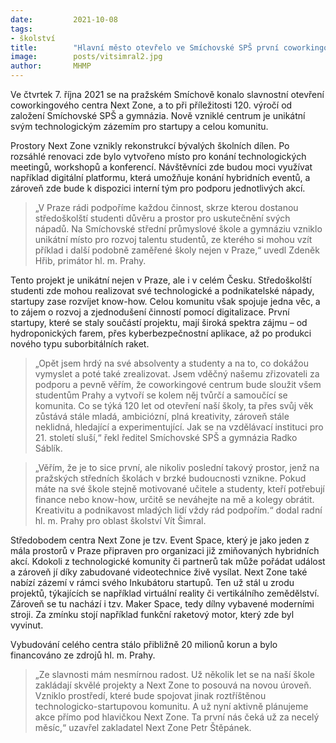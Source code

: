 ```yaml
---
date:         2021-10-08
tags:         
- školství
title:        "Hlavní město otevřelo ve Smíchovské SPŠ první coworkingové centrum pro technologické a podnikatelské startupy"
image: 	      posts/vitsimral2.jpg
author:       MHMP
---
```


Ve čtvrtek 7. října 2021 se na pražském Smíchově konalo slavnostní otevření coworkingového centra Next Zone, a to při příležitosti 120. výročí od založení Smíchovské SPŠ a gymnázia. Nově vzniklé centrum je unikátní svým technologickým zázemím pro startupy a celou komunitu.

Prostory Next Zone vznikly rekonstrukcí bývalých školních dílen. Po rozsáhlé renovaci zde bylo vytvořeno místo pro konání technologických meetingů, workshopů a konferencí. Návštěvníci zde budou moci využívat například digitální platformu, která umožňuje konání hybridních eventů, a zároveň zde bude k dispozici interní tým pro podporu jednotlivých akcí.

> „V Praze rádi podpoříme každou činnost, skrze kterou dostanou středoškolští studenti důvěru a prostor pro uskutečnění svých nápadů. Na Smíchovské střední průmyslové škole a gymnáziu vzniklo unikátní místo pro rozvoj talentu studentů, ze kterého si mohou vzít příklad i další podobně zaměřené školy nejen v Praze,“ uvedl Zdeněk Hřib, primátor hl. m. Prahy.

Tento projekt je unikátní nejen v Praze, ale i v celém Česku. Středoškolští studenti zde mohou realizovat své technologické a podnikatelské nápady, startupy zase rozvíjet know-how. Celou komunitu však spojuje jedna věc, a to zájem o rozvoj a zjednodušení činností pomocí digitalizace. První startupy, které se staly součástí projektu, mají široká spektra zájmu – od hydroponických farem, přes kyberbezpečnostní aplikace, až po produkci nového typu suborbitálních raket.

> „Opět jsem hrdý na své absolventy a studenty a na to, co dokážou vymyslet a poté také zrealizovat. Jsem vděčný našemu zřizovateli za podporu a pevně věřím, že coworkingové centrum bude sloužit všem studentům Prahy a vytvoří se kolem něj tvůrčí a samoučící se komunita. Co se týká 120 let od otevření naší školy, ta přes svůj věk zůstává stále mladá, ambiciózní, plná kreativity, zároveň stále neklidná, hledající a experimentující. Jak se na vzdělávací instituci pro 21. století sluší,“ řekl ředitel Smíchovské SPŠ a gymnázia Radko Sáblík.

> „Věřím, že je to sice první, ale nikoliv poslední takový prostor, jenž na pražských středních školách v brzké budoucnosti vznikne. Pokud máte na své škole stejně motivované učitele a studenty, kteří potřebují finance nebo know-how, určitě se neváhejte na mě a kolegy obrátit. Kreativitu a podnikavost mladých lidí vždy rád podpořím.“ dodal radní hl. m. Prahy pro oblast školství Vít Šimral.

Středobodem centra Next Zone je tzv. Event Space, který je jako jeden z mála prostorů v Praze připraven pro organizaci již zmiňovaných hybridních akcí. Kdokoli z technologické komunity či partnerů tak může pořádat událost a zároveň jí díky zabudované videotechnice živě vysílat. Next Zone také nabízí zázemí v rámci svého Inkubátoru startupů. Ten už stál u zrodu projektů, týkajících se například virtuální reality či vertikálního zemědělství. Zároveň se tu nachází i tzv. Maker Space, tedy dílny vybavené moderními stroji. Za zmínku stojí například funkční raketový motor, který zde byl vyvinut.

Vybudování celého centra stálo přibližně 20 milionů korun a bylo financováno ze zdrojů hl. m. Prahy.

> „Ze slavnosti mám nesmírnou radost. Už několik let se na naší škole zakládají skvělé projekty a Next Zone to posouvá na novou úroveň. Vzniklo prostředí, které bude spojovat jinak roztříštěnou technologicko-startupovou komunitu. A už nyní aktivně plánujeme akce přímo pod hlavičkou Next Zone. Ta první nás čeká už za necelý měsíc,“ uzavřel zakladatel Next Zone Petr Štěpánek.
